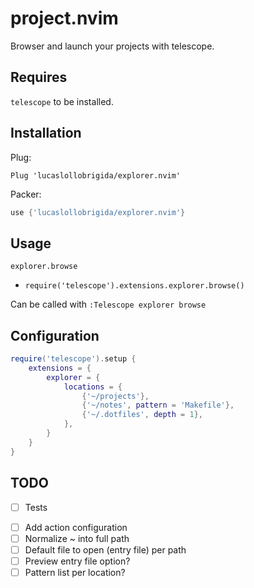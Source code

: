 # project.nvim

Browser and launch your projects with telescope.

## Requires

`telescope` to be installed.

## Installation

Plug:
```vim
Plug 'lucaslollobrigida/explorer.nvim'
```

Packer:
```lua
use {'lucaslollobrigida/explorer.nvim'}
```

## Usage

`explorer.browse`
- `require('telescope').extensions.explorer.browse()`

Can be called with `:Telescope explorer browse`

## Configuration

```lua
require('telescope').setup {
    extensions = {
        explorer = {
            locations = {
                {'~/projects'},
                {'~/notes', pattern = 'Makefile'},
                {'~/.dotfiles', depth = 1},
            },
        }
    }
}
```

## TODO

+ [ ] Tests
- [ ] Add action configuration
- [ ] Normalize ~ into full path
- [ ] Default file to open (entry file) per path
- [ ] Preview entry file option?
- [ ] Pattern list per location?
